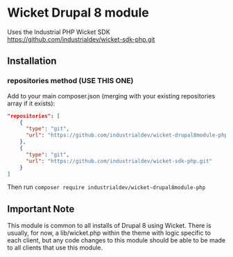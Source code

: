 # Wicket Drupal 8 module

Uses the Industrial PHP Wicket SDK
https://github.com/industrialdev/wicket-sdk-php.git

## Installation

### repositories method (USE THIS ONE)

Add to your main composer.json (merging with your existing repositories array if it exists):

```json
"repositories": [
    {
      "type": "git",
      "url": "https://github.com/industrialdev/wicket-drupal8module-php.git"
    },
    {
      "type": "git",
      "url": "https://github.com/industrialdev/wicket-sdk-php.git"
    }
]
```

Then run `composer require industrialdev/wicket-drupal8module-php`



## Important Note

This module is common to all installs of Drupal 8 using Wicket. There is usually, for now, a lib/wicket.php within the theme with logic specific to each client, but any code changes to this module should be able to be made to all clients that use this module.
